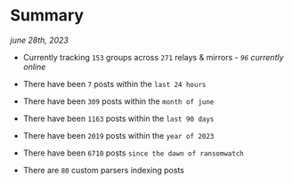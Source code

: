 
# Summary
_june 28th, 2023_

- Currently tracking `153` groups across `271` relays & mirrors - _`96` currently online_

- There have been `7` posts within the `last 24 hours`

- There have been `309` posts within the `month of june`

- There have been `1163` posts within the `last 90 days`

- There have been `2019` posts within the `year of 2023`

- There have been `6710` posts `since the dawn of ransomwatch`

- There are `80` custom parsers indexing posts
